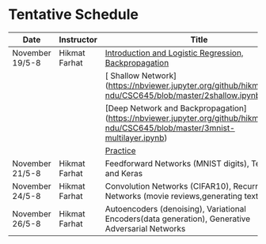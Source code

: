 # Tentative Schedule

| Date         | Instructor | Title |
|  ---- |  ----------|   ------|
| November 19/5-8 | Hikmat Farhat | [Introduction and Logistic Regression, Backpropagation](https://nbviewer.jupyter.org/github/hikmatfarhat-ndu/CSC645/blob/master/1ship.ipynb)|
|        |           |       [ Shallow Network] (https://nbviewer.jupyter.org/github/hikmatfarhat-ndu/CSC645/blob/master/2shallow.ipynb) |
|        |            |       [Deep Network and Backpropagation] (https://nbviewer.jupyter.org/github/hikmatfarhat-ndu/CSC645/blob/master/3mnist-multilayer.ipynb) |
|         |           |       [Practice](https://nbviewer.jupyter.org/github/hikmatfarhat-ndu/CSC645/blob/master/practice0.ipynb)
| November 21/5-8| Hikmat Farhat | Feedforward Networks (MNIST digits), Tensorflow and Keras|
| November 24/5-8 | Hikmat Farhat | Convolution Networks (CIFAR10), Recurrent Networks (movie reviews,generating text)|
| November 26/5-8 | Hikmat Farhat |Autoencoders (denoising), Variational Encoders(data generation), Generative Adversarial Networks|



